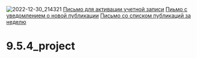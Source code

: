 ![2022-12-30_214321](https://user-images.githubusercontent.com/108303572/210209749-6d59ed38-f25e-4341-92a8-eff16e118a07.jpg)
[Письмо для активации учетной записи]([http://webdesign.ru.net](https://disk.yandex.ru/i/G01btBUpWoMl0Q))
[Пиьмо с уведомлением о новой публикации]([http://webdesign.ru.net](https://disk.yandex.ru/i/LVc2wuXR74WcBA))
[Письмо со списком публикаций за неделю]([http://webdesign.ru.net](https://disk.yandex.ru/i/wdL4DPBx372NUg))
# 9.5.4_project
